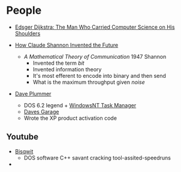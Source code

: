 People
======



* [Edsger Dijkstra: The Man Who Carried Computer Science on His Shoulders](https://inference-review.com/article/the-man-who-carried-computer-science-on-his-shoulders)

* [How Claude Shannon Invented the Future](https://www.quantamagazine.org/how-claude-shannons-information-theory-invented-the-future-20201222/)
    * _A Mathematical Theory of Communication_ 1947 Shannon
        * Invented the term _bit_
        * Invented information theory
        * It's most efferent to encode into binary and then send
        * What is the maximum throughput given _noise_

* [Dave Plummer](https://www.theregister.com/2021/01/06/plummer_interview/)
    * DOS 6.2 legend + [WindowsNT Task Manager](https://www.theregister.com/2020/05/26/task_manager_confession/)
    * [Daves Garage](https://www.youtube.com/channel/UCNzszbnvQeFzObW0ghk0Ckw)
    * Wrote the XP product activation code

Youtube
-------

* [Bisqwit](https://www.youtube.com/channel/UCKTehwyGCKF-b2wo0RKwrcg)
    * DOS software C++ savant cracking tool-assited-speedruns
* 
